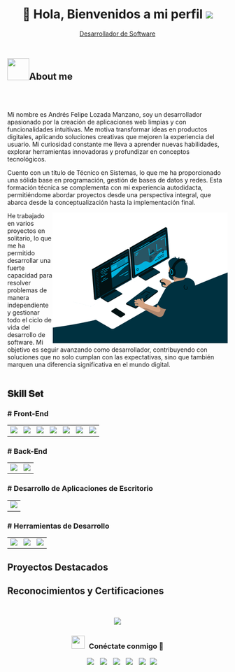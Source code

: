 <h1 align="center"> 👋 Hola, Bienvenidos a mi perfil <img src="https://media.giphy.com/media/hvRJCLFzcasrR4ia7z/giphy.gif" width="35"></h1>
<p align="center">
  <a href="#">Desarrollador de Software</a>
</p>


<br><br>
<img align="left" src = "https://user-images.githubusercontent.com/63050133/156777293-72a6e681-2582-4a9d-ad92-09d1181d47c7.gif" width = 50px height=50px>


<h2 align="left" font-weight="bold">About me</h2>  
<br><br>

Mi nombre es Andrés Felipe Lozada Manzano, soy un desarrollador apasionado por la creación de aplicaciones web limpias y con funcionalidades intuitivas. Me motiva transformar ideas en productos digitales, aplicando soluciones creativas que mejoren la experiencia del usuario. Mi curiosidad constante me lleva a aprender nuevas habilidades, explorar herramientas innovadoras y profundizar en conceptos tecnológicos.

Cuento con un título de Técnico en Sistemas, lo que me ha proporcionado una sólida base en programación, gestión de bases de datos y redes. Esta formación técnica se complementa con mi experiencia autodidacta, permitiéndome abordar proyectos desde una perspectiva integral, que abarca desde la conceptualización hasta la implementación final.

<img align="right" alt="Coding" width="400" src="https://github.com/supravatm/supravatm/blob/main/src/code.gif">
He trabajado en varios proyectos en solitario, lo que me ha permitido desarrollar una fuerte capacidad para resolver problemas de manera independiente y gestionar todo el ciclo de vida del desarrollo de software. Mi objetivo es seguir avanzando como desarrollador, contribuyendo con soluciones que no solo cumplan con las expectativas, sino que también marquen una diferencia significativa en el mundo digital.
<br>

<br>
<h2 font-weight="bold">𝐒𝐤𝐢𝐥𝐥 𝐒𝐞𝐭</h2>
<h3># Front-End</h3>
<table>
  <tr>
      <td><img src="https://skillicons.dev/icons?i=html" width="80"></td>
      <td><img src="https://skillicons.dev/icons?i=css" width="80"></td>
      <td><img src="https://skillicons.dev/icons?i=js" width="80"></td>
      <td><img src="https://skillicons.dev/icons?i=bootstrap" width="80"></td>
      <td><img src="https://skillicons.dev/icons?i=sass" width="80"></td>
      <td><img src="https://skillicons.dev/icons?i=angular" width="80"></td>
      <td><img src="https://skillicons.dev/icons?i=jquery" width="80"></td>
  </tr>

</table>
<h3># Back-End</h3>
<table>
  <tr>
      <td><img src="https://skillicons.dev/icons?i=py" width="80"></td>
      <td><img src="https://skillicons.dev/icons?i=cpp" width="80"></td>
  </tr>

</table>
<h3># Desarrollo de Aplicaciones de Escritorio</h3>
<table>
  <tr>
     <td><img src="https://skillicons.dev/icons?i=qt" width="80"></td>
  </tr>

</table>  
<h3># Herramientas de Desarrollo</h3>
<table>
  <tr>
      <td><img src="https://skillicons.dev/icons?i=git" width="80"></td>
      <td><img src="https://skillicons.dev/icons?i=vscode" width="80"></td>
      <td><img src="https://skillicons.dev/icons?i=anaconda" width="80"></td>
      
  </tr>

</table>
<h2>Proyectos Destacados</h2>
<h2>Reconocimientos y Certificaciones</h2>
<br/>
<p  align="center">
<img src="https://user-images.githubusercontent.com/73097560/115834477-dbab4500-a447-11eb-908a-139a6edaec5c.gif">             
<br>

<h3 align="center" > <img src="https://media.giphy.com/media/iY8CRBdQXODJSCERIr/giphy.gif" width="30" height="30" style="margin-right: 10px;">Conéctate conmigo 🤝 </h3>

<p align="center">

 <div align="center"  class="icons-social" style="margin-left: 10px;">
	<a style="margin-left: 10px;"  target="_blank" href="">
		<img src="https://img.shields.io/badge/GitHub-100000?style=for-the-badge&logo=github&logoColor=white"></a>
        <a style="margin-left: 10px;" target="_blank" href="">
		<img src="https://img.shields.io/badge/Gmail-D14836?style=for-the-badge&logo=gmail&logoColor=white"></a>
        <a style="margin-left: 10px;" target="_blank" href="">
		<img src="https://img.shields.io/badge/LinkedIn-0077B5?style=for-the-badge&logo=linkedin&logoColor=white"></a>
	<a style="margin-left: 10px;" target="_blank" href="">
		<img src="https://img.shields.io/badge/Discord-7289DA?style=for-the-badge&logo=discord&logoColor=white"></a>
	<a style="margin-left: 10px;" target="_blank" href="">
		<img src="https://img.shields.io/badge/YouTube-FF0000?style=for-the-badge&logo=youtube&logoColor=white"></a>
	<a style="margin-left: 5px;" target="_blank" href="">
		<img src="https://img.shields.io/badge/Twitter-1DA1F2?style=for-the-badge&logo=twitter&logoColor=white"></a>
 </div>

</p>

